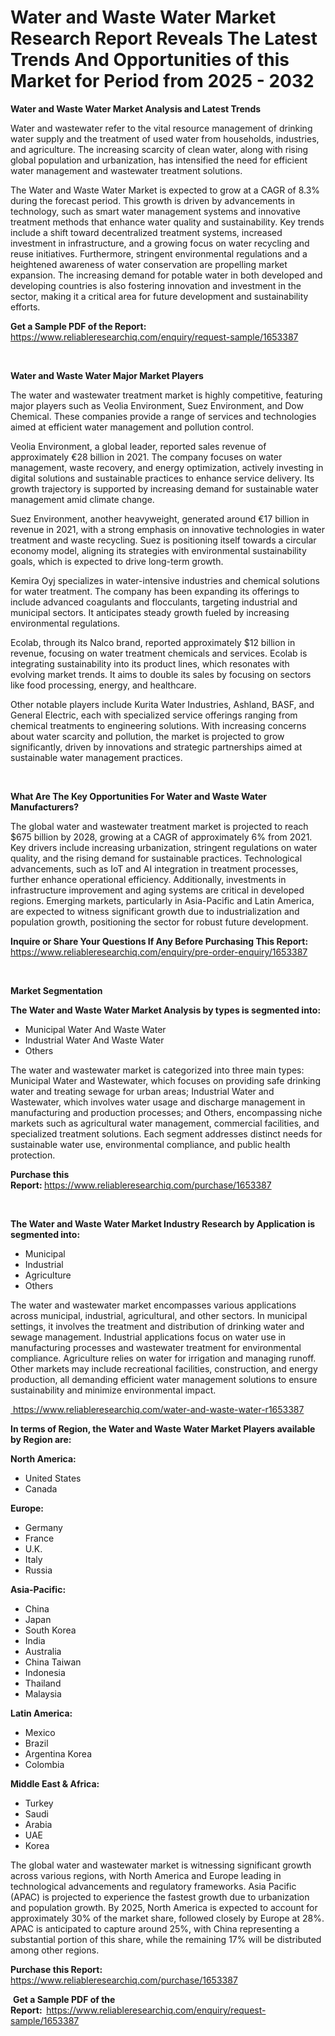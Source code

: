 <p><h1>Water and Waste Water Market Research Report Reveals The Latest Trends And Opportunities of this Market for Period from 2025 - 2032</h1></p><p><strong>Water and Waste Water Market Analysis and Latest Trends</strong></p>
<p><p>Water and wastewater refer to the vital resource management of drinking water supply and the treatment of used water from households, industries, and agriculture. The increasing scarcity of clean water, along with rising global population and urbanization, has intensified the need for efficient water management and wastewater treatment solutions.</p><p>The Water and Waste Water Market is expected to grow at a CAGR of 8.3% during the forecast period. This growth is driven by advancements in technology, such as smart water management systems and innovative treatment methods that enhance water quality and sustainability. Key trends include a shift toward decentralized treatment systems, increased investment in infrastructure, and a growing focus on water recycling and reuse initiatives. Furthermore, stringent environmental regulations and a heightened awareness of water conservation are propelling market expansion. The increasing demand for potable water in both developed and developing countries is also fostering innovation and investment in the sector, making it a critical area for future development and sustainability efforts.</p></p>
<p><strong>Get a Sample PDF of the Report:&nbsp;</strong> <a href="https://www.reliableresearchiq.com/enquiry/request-sample/1653387?utm_campaign=3580&utm_medium=2&utm_source=Github&utm_content=ia&utm_term=16042025&utm_id=water-and-waste-water">https://www.reliableresearchiq.com/enquiry/request-sample/1653387</a></p>
<p>&nbsp;</p>
<p><strong>Water and Waste Water Major Market Players</strong></p>
<p><p>The water and wastewater treatment market is highly competitive, featuring major players such as Veolia Environment, Suez Environment, and Dow Chemical. These companies provide a range of services and technologies aimed at efficient water management and pollution control.</p><p>Veolia Environment, a global leader, reported sales revenue of approximately €28 billion in 2021. The company focuses on water management, waste recovery, and energy optimization, actively investing in digital solutions and sustainable practices to enhance service delivery. Its growth trajectory is supported by increasing demand for sustainable water management amid climate change.</p><p>Suez Environment, another heavyweight, generated around €17 billion in revenue in 2021, with a strong emphasis on innovative technologies in water treatment and waste recycling. Suez is positioning itself towards a circular economy model, aligning its strategies with environmental sustainability goals, which is expected to drive long-term growth.</p><p>Kemira Oyj specializes in water-intensive industries and chemical solutions for water treatment. The company has been expanding its offerings to include advanced coagulants and flocculants, targeting industrial and municipal sectors. It anticipates steady growth fueled by increasing environmental regulations.</p><p>Ecolab, through its Nalco brand, reported approximately $12 billion in revenue, focusing on water treatment chemicals and services. Ecolab is integrating sustainability into its product lines, which resonates with evolving market trends. It aims to double its sales by focusing on sectors like food processing, energy, and healthcare.</p><p>Other notable players include Kurita Water Industries, Ashland, BASF, and General Electric, each with specialized service offerings ranging from chemical treatments to engineering solutions. With increasing concerns about water scarcity and pollution, the market is projected to grow significantly, driven by innovations and strategic partnerships aimed at sustainable water management practices.</p></p>
<p>&nbsp;</p>
<p><strong>What Are The Key Opportunities For Water and Waste Water Manufacturers?</strong></p>
<p><p>The global water and wastewater treatment market is projected to reach $675 billion by 2028, growing at a CAGR of approximately 6% from 2021. Key drivers include increasing urbanization, stringent regulations on water quality, and the rising demand for sustainable practices. Technological advancements, such as IoT and AI integration in treatment processes, further enhance operational efficiency. Additionally, investments in infrastructure improvement and aging systems are critical in developed regions. Emerging markets, particularly in Asia-Pacific and Latin America, are expected to witness significant growth due to industrialization and population growth, positioning the sector for robust future development.</p></p>
<p><strong>Inquire or Share Your Questions If Any Before Purchasing This Report:</strong> <a href="https://www.reliableresearchiq.com/enquiry/pre-order-enquiry/1653387?utm_campaign=3580&utm_medium=2&utm_source=Github&utm_content=ia&utm_term=16042025&utm_id=water-and-waste-water">https://www.reliableresearchiq.com/enquiry/pre-order-enquiry/1653387</a></p>
<p>&nbsp;</p>
<p><strong>Market Segmentation</strong></p>
<p><strong>The Water and Waste Water Market Analysis by types is segmented into:</strong></p>
<p><ul><li>Municipal Water And Waste Water</li><li>Industrial Water And Waste Water</li><li>Others</li></ul></p>
<p><p>The water and wastewater market is categorized into three main types: Municipal Water and Wastewater, which focuses on providing safe drinking water and treating sewage for urban areas; Industrial Water and Wastewater, which involves water usage and discharge management in manufacturing and production processes; and Others, encompassing niche markets such as agricultural water management, commercial facilities, and specialized treatment solutions. Each segment addresses distinct needs for sustainable water use, environmental compliance, and public health protection.</p></p>
<p><strong>Purchase this Report:&nbsp;</strong><a href="https://www.reliableresearchiq.com/purchase/1653387?utm_campaign=3580&utm_medium=2&utm_source=Github&utm_content=ia&utm_term=16042025&utm_id=water-and-waste-water">https://www.reliableresearchiq.com/purchase/1653387</a></p>
<p>&nbsp;</p>
<p><strong>The Water and Waste Water Market Industry Research by Application is segmented into:</strong></p>
<p><ul><li>Municipal</li><li>Industrial</li><li>Agriculture</li><li>Others</li></ul></p>
<p><p>The water and wastewater market encompasses various applications across municipal, industrial, agricultural, and other sectors. In municipal settings, it involves the treatment and distribution of drinking water and sewage management. Industrial applications focus on water use in manufacturing processes and wastewater treatment for environmental compliance. Agriculture relies on water for irrigation and managing runoff. Other markets may include recreational facilities, construction, and energy production, all demanding efficient water management solutions to ensure sustainability and minimize environmental impact.</p></p>
<p><a href="https://www.reliableresearchiq.com/water-and-waste-water-r1653387?utm_campaign=3580&utm_medium=2&utm_source=Github&utm_content=ia&utm_term=16042025&utm_id=water-and-waste-water">&nbsp;https://www.reliableresearchiq.com/water-and-waste-water-r1653387</a></p>
<p><strong>In terms of Region, the Water and Waste Water Market Players available by Region are:</strong></p>
<p>
    <p> <strong> North America: </strong>
        <ul>
            <li>United States</li>
            <li>Canada</li>
        </ul>
        </p> 
    <p> <strong> Europe: </strong>
        <ul>
            <li>Germany</li>
            <li>France</li>
            <li>U.K.</li>
            <li>Italy</li>
            <li>Russia</li>
        </ul>
        </p> 
    <p> <strong> Asia-Pacific: </strong>
        <ul>
            <li>China</li>
            <li>Japan</li>
            <li>South Korea</li>
            <li>India</li>
            <li>Australia</li>
            <li>China Taiwan</li>
            <li>Indonesia</li>
            <li>Thailand</li>
            <li>Malaysia</li>
        </ul>
        </p> 
    <p> <strong> Latin America: </strong>
        <ul>
            <li>Mexico</li>
            <li>Brazil</li>
            <li>Argentina Korea</li>
            <li>Colombia</li>
        </ul>
        </p> 
    <p> <strong> Middle East & Africa: </strong>
        <ul>
            <li>Turkey</li>
            <li>Saudi</li>
            <li>Arabia</li>
            <li>UAE</li>
            <li>Korea</li>
        </ul>
    </p>
    </p>
<p><p>The global water and wastewater market is witnessing significant growth across various regions, with North America and Europe leading in technological advancements and regulatory frameworks. Asia Pacific (APAC) is projected to experience the fastest growth due to urbanization and population growth. By 2025, North America is expected to account for approximately 30% of the market share, followed closely by Europe at 28%. APAC is anticipated to capture around 25%, with China representing a substantial portion of this share, while the remaining 17% will be distributed among other regions.</p></p>
<p><strong>Purchase this Report: </strong><a href="https://www.reliableresearchiq.com/purchase/1653387?utm_campaign=3580&utm_medium=2&utm_source=Github&utm_content=ia&utm_term=16042025&utm_id=water-and-waste-water">https://www.reliableresearchiq.com/purchase/1653387</a></p>
<p>&nbsp;<strong>Get a Sample PDF of the Report:&nbsp;&nbsp;</strong><a href="https://www.reliableresearchiq.com/enquiry/request-sample/1653387?utm_campaign=3580&utm_medium=2&utm_source=Github&utm_content=ia&utm_term=16042025&utm_id=water-and-waste-water">https://www.reliableresearchiq.com/enquiry/request-sample/1653387</a></p>
<p><strong></strong></p>
<p><p></p><p></p><p></p></p>
